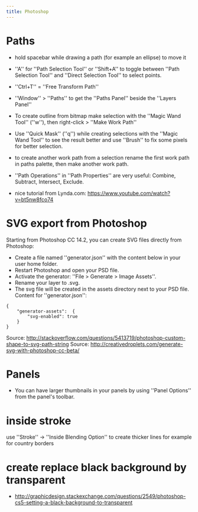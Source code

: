 ```yaml
---
title: Photoshop
---
```


# Paths
* hold spacebar while drawing a path (for example an ellipse) to move it
* ''A'' for ''Path Selection Tool'' or ''Shift+A'' to toggle between ''Path Selection Tool'' and ''Direct Selection Tool'' to select points.
* ''Ctrl+T'' = ''Free Transform Path''
* ''Window'' > ''Paths'' to get the ''Paths Panel'' beside the ''Layers Panel''

* To create outline from bitmap make selection with the ''Magic Wand Tool'' (''w''), then right-click > ''Make Work Path''
* Use ''Quick Mask'' (''q'') while creating selections with the ''Magic Wand Tool'' to see the result better and use ''Brush'' to fix some pixels for better selection.

* to create another work path from a selection rename the first work path in paths palette, then make another work path.
* ''Path Operations'' in ''Path Properties'' are very useful: Combine, Subtract, Intersect, Exclude.
* nice tutorial from Lynda.com: https://www.youtube.com/watch?v=bt5nw8fco74

# SVG export from Photoshop
Starting from Photoshop CC 14.2, you can create SVG files directly from Photoshop:

* Create a file named ''generator.json'' with the content below in your user home folder.
* Restart Photoshop and open your PSD file.
* Activate the generator: ''File > Generate > Image Assets''.
* Rename your layer to <something>.svg.
* The svg file will be created in the assets directory next to your PSD file.
Content for ''generator.json'':
```
{
    "generator-assets":  { 
        "svg-enabled": true
    }
}
```
Source: http://stackoverflow.com/questions/5413719/photoshop-custom-shape-to-svg-path-string
Source: http://creativedroplets.com/generate-svg-with-photoshop-cc-beta/

# Panels
* You can have larger thumbnails in your panels by using ''Panel Options'' from the panel's toolbar.



# inside stroke
use ''Stroke'' -> ''Inside Blending Option'' to create thicker lines for example for country borders

# create replace black background by transparent
* http://graphicdesign.stackexchange.com/questions/2549/photoshop-cs5-setting-a-black-background-to-transparent
